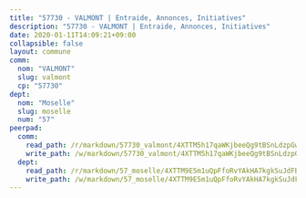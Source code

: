 ```yaml
---
title: "57730 - VALMONT | Entraide, Annonces, Initiatives"
description: "57730 - VALMONT | Entraide, Annonces, Initiatives"
date: 2020-01-11T14:09:21+09:00
collapsible: false
layout: commune
comm:
  nom: "VALMONT"
  slug: valmont
  cp: "57730"
dept:
  nom: "Moselle"
  slug: moselle
  num: "57"
peerpad:
  comm:
    read_path: /r/markdown/57730_valmont/4XTTM5h17qaWKjbeeQg9tBSnLdzpGw3Jx4R8qiwVecazSsp7a
    write_path: /w/markdown/57730_valmont/4XTTM5h17qaWKjbeeQg9tBSnLdzpGw3Jx4R8qiwVecazSsp7a-K3TgTd1D68Ryx25DH4csX5e4aU2KbUv1dsHjPduA7ikEJMVGnFwzmHLJiPCrSBM7QUF9ufkLBSXfjKCU2AWduiumLK6knSSiQG27Wik62wBwM56zNd5TsrR1hMM2hN4vnU4vb3bW
  dept:
    read_path: /r/markdown/57_moselle/4XTTM9E5m1uQpFfoRvYAkHA7kgkSuJdFBSCmoLnZ6YvxmqAKj
    write_path: /w/markdown/57_moselle/4XTTM9E5m1uQpFfoRvYAkHA7kgkSuJdFBSCmoLnZ6YvxmqAKj-K3TgTxpsRhjGfb3pJqDaX4rYTLkyLoK3BLA4awBfhTSCoyNhResrhhmfsEF8aKnccedt5XoBzWeRYfKxQxNKv71ETcpGharLRE7rdgTKY3uSaW3Du2dz8v23YEY268mfYmweTFnR
---
```



